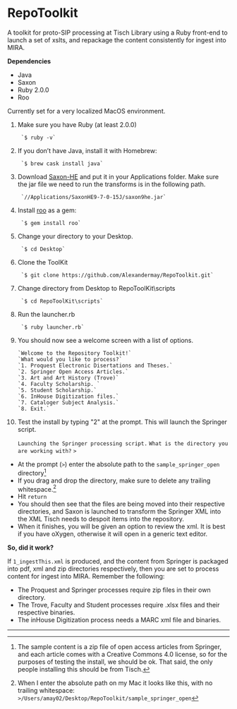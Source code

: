 # RepoToolkit
A toolkit for proto-SIP processing at Tisch Library using a Ruby front-end to launch a set of xslts, and repackage the content consistently for ingest into MIRA.

**Dependencies**
* Java
* Saxon
* Ruby 2.0.0
* Roo

Currently set for a very localized MacOS environment.

1. Make sure you have Ruby (at least 2.0.0)

        `$ ruby -v` 
 
2. If you don’t have Java, install it with Homebrew:

        `$ brew cask install java`

3. Download [Saxon-HE](http://www.saxonica.com/download/opensource.xml) and put it in your Applications folder. Make sure the jar file we need to run the transforms is in the following path.

        `//Applications/SaxonHE9-7-0-15J/saxon9he.jar`

4. Install [roo](https://github.com/roo-rb/roo) as a gem:

        `$ gem install roo`
        
5. Change your directory to your Desktop.

        `$ cd Desktop`
        
6. Clone the ToolKit

        `$ git clone https://github.com/Alexandermay/RepoToolkit.git`
 
7. Change directory from Desktop to RepoToolKit\scripts

        `$ cd RepoToolKit\scripts`
        		  
8. Run the launcher.rb

        `$ ruby launcher.rb`

9. You should now see a welcome screen with a list of options.

       `Welcome to the Repository Toolkit!`
       `What would you like to process?`
       `1. Proquest Electronic Disertations and Theses.`
       `2. Springer Open Access Articles.`
       `3. Art and Art History (Trove)`
       `4. Faculty Scholarship. `
       `5. Student Scholarship.`
       `6. InHouse Digitization files.`
       `7. Cataloger Subject Analysis.`
       `8. Exit.`

10.   Test the install by typing "2" at the prompt.  This will launch the Springer script.

        `Launching the Springer processing script.`
        `What is the directory you are working with?`
        `>`

+   At the prompt (`>`) enter the absolute path to the `sample_springer_open` directory[^1]
+   If you drag and drop the directory, make sure to delete any trailing whitespace.[^2] 
+   Hit `return`
+ You should then see that the files are being moved into their respective directories, and Saxon is launched to transform the Springer XML into the XML Tisch needs to despoit items into the repository.
+ When it finishes, you will be given an option to review the xml.  It is best if you have oXygen, otherwise it will open in a generic text editor.

**So, did it work?**

If `1_ingestThis.xml` is produced, and the content from Springer is packaged into pdf, xml and zip directories respectively, then you are set to process content for ingest into MIRA.  Remember the following:
+ The Proquest and Springer processes require zip files in their own directory.
+ The Trove, Faculty and Student processes require .xlsx files and their respective binaries.
+ The inHouse Digitization process needs a MARC xml file and binaries.


---

[^1]: The sample content is a zip file of open access articles from Springer, and each article comes with a Creative Commons 4.0 license, so for the purposes of testing the install, we should be ok. That said, the only people installing this should be from Tisch.

[^2]: When I enter the absolute path on my Mac it looks like this, with no trailing whitespace: 
            `>/Users/amay02/Desktop/RepoToolkit/sample_springer_open`


        


